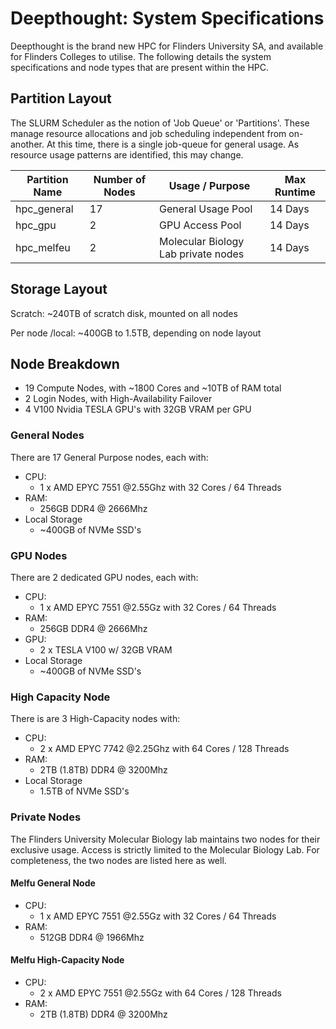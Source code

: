 # Deepthought: System Specifications

Deepthought is the brand new HPC for Flinders University SA, and available for Flinders Colleges to utilise. The following details the system specifications and node types that are present within the HPC.

## Partition Layout

The SLURM Scheduler as the notion of 'Job Queue' or 'Partitions'.  These manage resource allocations and job scheduling independent from on-another. At this time, there is a single job-queue for general usage. As resource usage patterns are identified, this may change.

|Partition Name |   Number of Nodes |   Usage / Purpose                    | Max Runtime    |
|---------------|   -------         |   ------                             | -----          |
|hpc_general    |   17              | General Usage Pool                   | 14 Days      |
|hpc_gpu  |2| GPU Access Pool | 14 Days
|hpc_melfeu     |   2               | Molecular Biology Lab private nodes | 14 Days      |  

## Storage Layout

Scratch: ~240TB of scratch disk, mounted on all nodes

Per node /local: ~400GB to 1.5TB, depending on node layout

## Node Breakdown

- 19 Compute Nodes, with ~1800 Cores and ~10TB of RAM total
- 2 Login Nodes, with High-Availability Failover
- 4 V100 Nvidia TESLA GPU's with 32GB VRAM per GPU

### General Nodes

There are 17 General Purpose nodes, each with:

- CPU:
  - 1 x AMD EPYC 7551 @2.55Ghz with 32 Cores / 64 Threads
- RAM:
  - 256GB DDR4 @ 2666Mhz
- Local Storage 
  - ~400GB of NVMe SSD's

### GPU Nodes

There are 2 dedicated GPU nodes, each with:

- CPU:
  - 1 x AMD EPYC 7551 @2.55Gz with 32 Cores / 64 Threads
- RAM:
  - 256GB DDR4 @ 2666Mhz
- GPU:
  - 2 x TESLA V100 w/ 32GB VRAM
- Local Storage
  - ~400GB of NVMe SSD's

### High Capacity Node

There is are 3 High-Capacity nodes with:

- CPU:
  - 2 x AMD EPYC 7742 @2.25Ghz with 64 Cores / 128 Threads 
- RAM:
  - 2TB (1.8TB) DDR4 @ 3200Mhz
- Local Storage
  - 1.5TB of NVMe SSD's

### Private Nodes

The Flinders University Molecular Biology lab maintains two nodes for their exclusive usage. Access is strictly limited to the Molecular Biology Lab.  For completeness, the two nodes are listed here as well.

#### Melfu General Node

- CPU:
  - 1 x AMD EPYC 7551 @2.55Gz with 32 Cores / 64 Threads
- RAM:
  - 512GB DDR4 @ 1966Mhz

#### Melfu High-Capacity Node

- CPU:
  - 2 x AMD EPYC 7551 @2.55Gz with 64 Cores / 128 Threads 
- RAM:
  - 2TB (1.8TB) DDR4 @ 3200Mhz

